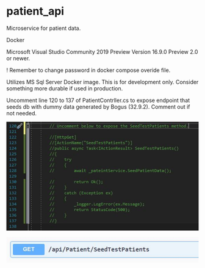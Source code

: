 # patient_api
Microservice for patient data.

Docker

Microsoft Visual Studio Community 2019 Preview Version 16.9.0 Preview 2.0 or newer.

! Remember to change password in docker compose overide file.

Utilizes MS Sql Server Docker image.  This is for development only.  Consider something more durable if used in production.

Uncomment line 120 to 137 of PatientContrller.cs to expose endpoint that seeds db with dummy data generated by Bogus (32.9.2).  Comment out if not needed.

![](image/SeedCommented.JPG)

![](image/seed.JPG)
